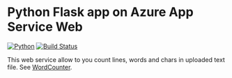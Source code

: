 # Python Flask app on Azure App Service Web
[![Python](https://img.shields.io/badge/python-2.7%2C%203.4--dev-blue.svg)]()
[![Build Status](https://travis-ci.org/sweetdream779/WebServer.svg?branch=master)](https://travis-ci.org/sweetdream779/WebServer)

This web service allow to you count lines, words and chars in uploaded text file.
See [WordCounter](http://textcounter.azurewebsites.net/). 

